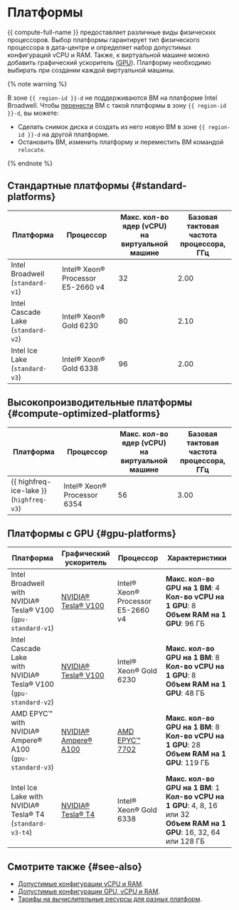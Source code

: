 # Платформы


{{ compute-full-name }} предоставляет различные виды физических процессоров. Выбор платформы гарантирует тип физического процессора в дата-центре и определяет набор допустимых конфигураций vCPU и RAM. Также, к виртуальной машине можно добавить графический ускоритель ([GPU](gpus.md)). Платформу необходимо выбирать при создании каждой виртуальной машины.

{% note warning %}

В зоне `{{ region-id }}-d` не поддерживаются ВМ на платформе Intel Broadwell. Чтобы [перенести](../operations/vm-control/vm-change-zone.md) ВМ с такой платформы в зону `{{ region-id }}-d`, вы можете:

* Сделать снимок диска и создать из него новую ВМ в зоне `{{ region-id }}-d` на другой платформе.
* Остановить ВМ, изменить платформу и переместить ВМ командой `relocate`.

{% endnote %}

## Стандартные платформы {#standard-platforms}


Платформа | Процессор | Макс. кол-во ядер (vCPU)</br> на виртуальной машине | Базовая тактовая</br> частота процессора, ГГц
--- | --- | --- | ---
Intel Broadwell</br>(`standard-v1`) | Intel® Xeon® Processor E5-2660 v4 | 32 | 2.00
Intel Cascade Lake</br>(`standard-v2`) | Intel® Xeon® Gold 6230 | 80 | 2.10
Intel Ice Lake</br>(`standard-v3`) | Intel® Xeon® Gold 6338 | 96 | 2.00





## Высокопроизводительные платформы {#compute-optimized-platforms}

Платформа | Процессор | Макс. кол-во ядер (vCPU)</br> на виртуальной машине | Базовая тактовая</br> частота процессора, ГГц
--- | --- | --- | ---
{{ highfreq-ice-lake }}</br>(`highfreq-v3`) | Intel® Xeon® Processor 6354 | 56 | 3.00


## Платформы с GPU {#gpu-platforms}


Платформа | Графический</br> ускоритель | Процессор | Характеристики
--- | --- | --- | --- 
Intel Broadwell with</br>NVIDIA® Tesla® V100</br>(`gpu-standard-v1`) | [NVIDIA® Tesla® V100](https://www.nvidia.com/ru-ru/data-center/tesla-v100/) | Intel® Xeon®</br>Processor E5-2660 v4 | **Макс. кол-во GPU на 1 ВМ**: 4 </br> **Кол-во vCPU на 1 GPU**: 8 </br> **Объем RAM на 1 GPU**: 96 ГБ
Intel Cascade Lake</br>with NVIDIA® Tesla® V100</br>(`gpu-standard-v2`) | [NVIDIA® Tesla® V100](https://www.nvidia.com/ru-ru/data-center/tesla-v100/) | Intel® Xeon® Gold 6230 | **Макс. кол-во GPU на 1 ВМ**: 8 </br> **Кол-во vCPU на 1 GPU**: 8 </br> **Объем RAM на 1 GPU**: 48 ГБ
AMD EPYC™</br>with NVIDIA® Ampere® A100</br>(`gpu-standard-v3`) | [NVIDIA® Ampere® A100](https://www.nvidia.com/ru-ru/data-center/a100/) | [AMD EPYC™ 7702](https://www.amd.com/ru/products/cpu/amd-epyc-7702) | **Макс. кол-во GPU на 1 ВМ**: 8 </br> **Кол-во vCPU на 1 GPU**: 28 </br> **Объем RAM на 1 GPU**: 119 ГБ
Intel Ice Lake with</br>NVIDIA® Tesla® T4</br>(`standard-v3-t4`) | [NVIDIA® Tesla® T4](https://www.nvidia.com/ru-ru/data-center/tesla-t4//) | Intel® Xeon® Gold 6338 | **Макс. кол-во GPU на 1 ВМ**: 1 </br> **Кол-во vCPU на 1 GPU**: 4, 8, 16 или 32 </br> **Объем RAM на 1 GPU**: 16, 32, 64 или 128 ГБ



## Смотрите также {#see-also}

* [Допустимые конфигурации vCPU и RAM](performance-levels.md).
* [Допустимые конфигурации GPU, vCPU и RAM](gpus.md#config).
* [Тарифы на вычислительные ресурсы для разных платформ](../pricing.md#prices).
